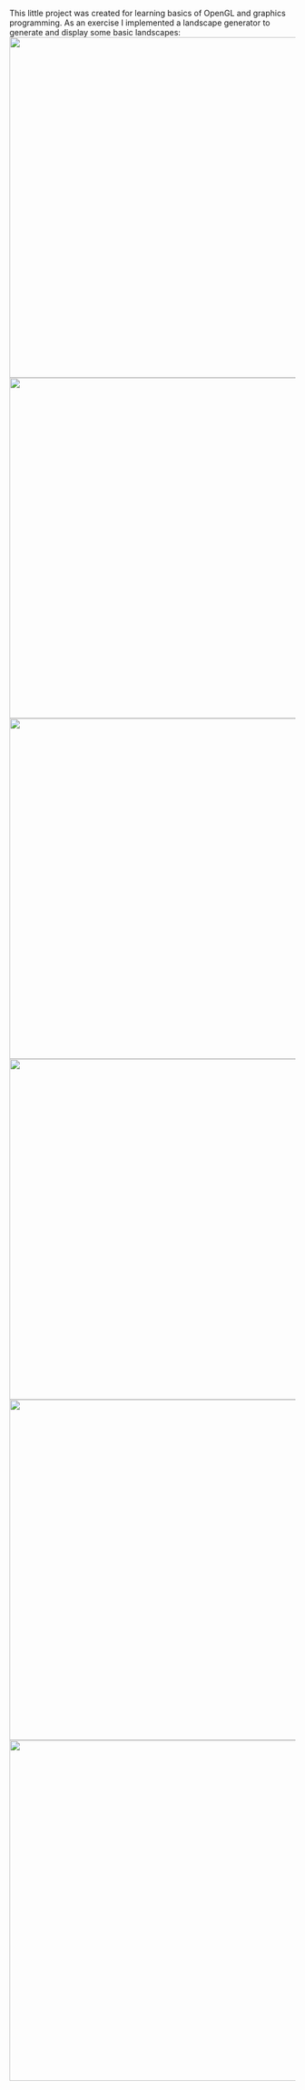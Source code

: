 This little project was created for learning basics of OpenGL and graphics programming.
As an exercise I implemented a landscape generator to generate and display some basic landscapes: <br>
<image src="https://i.imgur.com/uLBtDTm.png" width = 600 height = 600></image> <br>
<image src="https://i.imgur.com/UNVdv9V.png" width = 600 height = 600></image> <br>
<image src="https://i.imgur.com/tnXB1L3.png" width = 600 height = 600></image> <br>
<image src="https://i.imgur.com/vV1kOGY.jpeg" width = 600 height = 600></image> <br>
<image src="https://i.imgur.com/BprimRo.jpeg" width = 600 height = 600></image> <br>
<image src="https://i.imgur.com/b9KT04x.png" width = 600 height = 600></image> <br>
